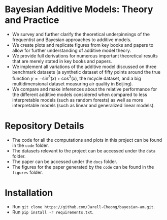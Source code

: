 # Bayesian Additive Models: Theory and Practice
- We survey and further clarify the theoretical underpinnings of the frequentist and Bayesian approaches to additive models.
- We create plots and replicate figures from key books and papers to allow for further understanding of additive model theory.
- We provide full derivations for numerous important theoretical results that are merely stated in key books and papers.
- We implement all variations of the additive model discussed on three benchmark datasets (a synthetic dataset of fifty points around the true function $y=-\sin^3(x)+\cos^3(x)$, the mcycle dataset, and a big multidimensional dataset measuring air quality in Beijing).
- We compare and make inferences about the relative performance for the different additive models considered when compared to less interpretable models (such as random forests) as well as more interpretable models (such as linear and generalized linear models).

# Repository Details
- The code for all the computations and plots in this project can be found in the `code` folder.
- The datasets relevant to the project can be accessed under the `data` folder.
- The paper can be accessed under the `docs` folder.
- The figures for the paper generated by the `code` can be found in the `figures` folder.

# Installation
- Run `git clone https://github.com/Jarell-Cheong/bayesian-am.git`.
- Run `pip install -r requirements.txt`.
